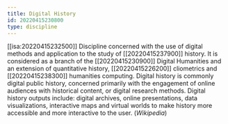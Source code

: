 ```yaml
---
title: Digital History
id: 20220415230800
type: discipline
---
```


[[isa:20220415232500]] Discipline concerned with the use of digital methods and application to the study of [[20220415237900]] history. It is considered as a branch of the [[20220415230900]] Digital Humanities and an extension of quantitative history, [[20220415226200]] cliometrics and [[20220415238300]] humanities computing. Digital history is commonly digital public history, concerned primarily with the engagement of online audiences with historical content, or digital research methods. Digital history outputs include: digital archives, online presentations, data visualizations, interactive maps and virtual worlds to make history more accessible and more interactive to the user. (*Wikipedia*)
